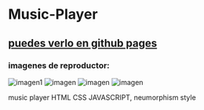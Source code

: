 # Music-Player
## [puedes verlo en github pages](https://fabergg.github.io/Music-Player/)

### imagenes de reproductor:
![imagen1](https://i.pinimg.com/564x/44/52/59/4452596188857f3ee4436a3670a3d833.jpg)
![imagen](https://i.pinimg.com/564x/5f/37/f8/5f37f8e6dc111626c7d413c8018e5963.jpg)
![imagen](https://i.pinimg.com/564x/35/75/3c/35753cbaea568284e3a2428d5295b7d3.jpg)
![imagen](https://i.pinimg.com/564x/8c/9d/0f/8c9d0f26c52ef62a372a14ac75f27567.jpg)



music player HTML CSS JAVASCRIPT, neumorphism style
